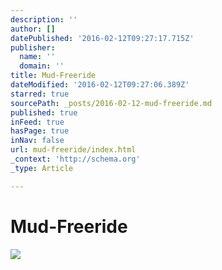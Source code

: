 ```yaml
---
description: ''
author: []
datePublished: '2016-02-12T09:27:17.715Z'
publisher:
  name: ''
  domain: ''
title: Mud-Freeride
dateModified: '2016-02-12T09:27:06.389Z'
starred: true
sourcePath: _posts/2016-02-12-mud-freeride.md
published: true
inFeed: true
hasPage: true
inNav: false
url: mud-freeride/index.html
_context: 'http://schema.org'
_type: Article

---
```

# Mud-Freeride
![](https://the-grid-user-content.s3-us-west-2.amazonaws.com/ff2b90ad-3529-493d-9894-cb732112d1f9.png)